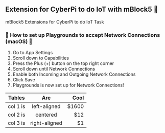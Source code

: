 ## Extension for CyberPi to do IoT with mBlock5 🚀
mBlock5 Extensions for CyberPi to do IoT Task

### 🍎 How to set up Playgrounds to accept Network Connections (macOS) 🍎
1. Go to App Settings
2. Scroll down to Capabilities
3. Press the Plus (+) button on the top right corner
4. Scroll down until Network Connections
5. Enable both Incoming and Outgoing Network Connections
6. Click Save
7. Playgrounds is now set up for Network Connections!

| Tables   |      Are      |  Cool |
|----------|:-------------:|------:|
| col 1 is |  left-aligned | $1600 |
| col 2 is |    centered   |   $12 |
| col 3 is | right-aligned |    $1 |
